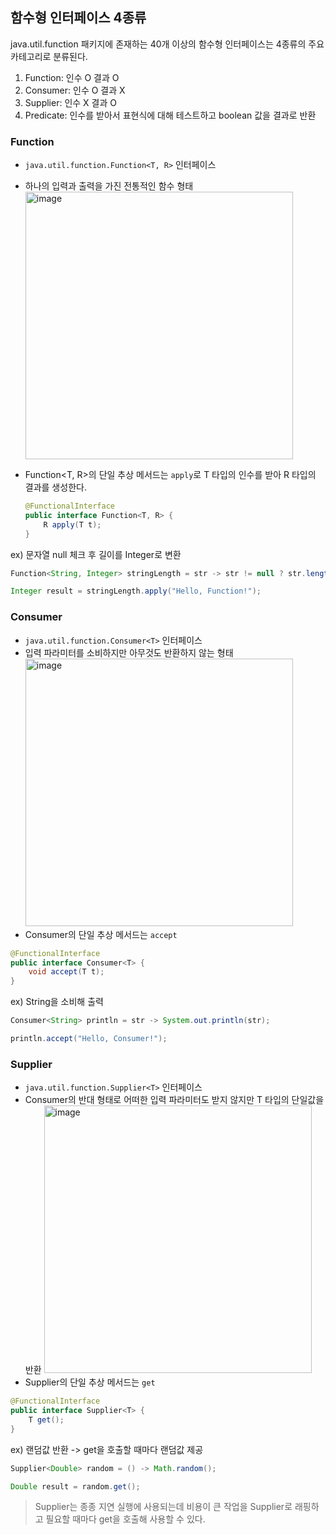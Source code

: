 
## 함수형 인터페이스 4종류
java.util.function 패키지에 존재하는 40개 이상의 함수형 인터페이스는 4종류의 주요 카테고리로 분류된다.
1. Function: 인수 O 결과 O
2. Consumer: 인수 O 결과 X
3. Supplier: 인수 X 결과 O
4. Predicate: 인수를 받아서 표현식에 대해 테스트하고 boolean 값을 결과로 반환

### Function
- `java.util.function.Function<T, R>` 인터페이스
- 하나의 입력과 출력을 가진 전통적인 함수 형태
  <img width="428" alt="image" src="https://github.com/jusung-c/Functional-Programming-Java/assets/62228433/50cd0b83-9ce1-4afb-b48e-1eb086e70bbd">

- Function<T, R>의 단일 추상 메서드는 `apply`로 T 타입의 인수를 받아 R 타입의 결과를 생성한다.
    ```java
    @FunctionalInterface
    public interface Function<T, R> {
        R apply(T t);
    }
    ```
ex) 문자열 null 체크 후 길이를 Integer로 변환
```java
Function<String, Integer> stringLength = str -> str != null ? str.length() :0;

Integer result = stringLength.apply("Hello, Function!");
```

### Consumer
- `java.util.function.Consumer<T>` 인터페이스
- 입력 파라미터를 소비하지만 아무것도 반환하지 않는 형태
  <img width="428" alt="image" src="https://github.com/jusung-c/Functional-Programming-Java/assets/62228433/fcf5d48a-fc09-4ef4-ac9a-44607863f78a">
- Consumer의 단일 추상 메서드는 `accept`
```java
@FunctionalInterface
public interface Consumer<T> {
    void accept(T t);
}
```

ex) String을 소비해 출력
```java
Consumer<String> println = str -> System.out.println(str);

println.accept("Hello, Consumer!");
```

### Supplier
- `java.util.function.Supplier<T>` 인터페이스
- Consumer의 반대 형태로 어떠한 입력 파라미터도 받지 않지만 T 타입의 단일값을 반환
  <img width="428" alt="image" src="https://github.com/jusung-c/Functional-Programming-Java/assets/62228433/5fa99952-6794-4f47-ad62-cec3967ca99e">
- Supplier의 단일 추상 메서드는 `get`
```java
@FunctionalInterface
public interface Supplier<T> {
    T get();
}
```

ex) 랜덤값 반환 -> get을 호출할 때마다 랜덤값 제공
```java
Supplier<Double> random = () -> Math.random();

Double result = random.get();
```

> Supplier는 종종 지연 실행에 사용되는데 비용이 큰 작업을 Supplier로 래핑하고 필요할 때마다 get을 호출해 사용할 수 있다.
